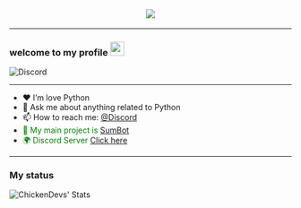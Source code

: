 <h2 align="center">
<img src="https://media1.tenor.com/images/443d5c753ebd06d7692d4a8645524c53/tenor.gif">
</h2>

---

### welcome to my **profile** <a href="https://www.gautamkrishnar.com/"><img src="https://media.giphy.com/media/hvRJCLFzcasrR4ia7z/giphy.gif" width="25px"></a>

![Discord](https://discord.c99.nl/widget/theme-2/716783245387235410.png)

---

- ❤ I’m love Python 
- 💬 Ask me about anything related to Python
- 📫 How to reach me: [@Discord](https://discord.com/channels/@me/716783245387235410)
- <span style="color: green"> 🗻 My main project is [SumBot](https://github.com/SumBot/SumBot) </span>
- <span style="color: green"> 🌍 Discord Server [Click here](https://discord.gg/ottawa)
---

### My status

<img align="left" alt="ChickenDevs' Stats" src="https://github-readme-stats.vercel.app/api?username=SAQR-SUBAIE&count_private=true&show_icons=true&theme=radical">

